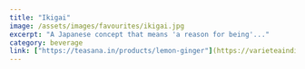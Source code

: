 ```yaml
---
title: "Ikigai"
image: /assets/images/favourites/ikigai.jpg
excerpt: "A Japanese concept that means 'a reason for being'..."
category: beverage
link: ["https://teasana.in/products/lemon-ginger"](https://varieteaindia.com/product/teasana-lemon-ginger-tea/)
---
```

